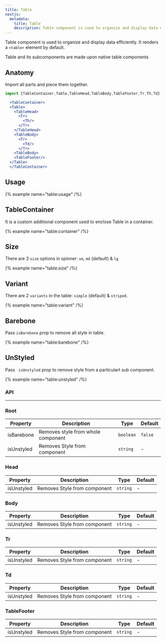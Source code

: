 ```yaml
---
title: Table
nextjs:
  metadata:
    title: Table
    description: Table component is used to organize and display data efficiently. It renders a `<table>` element by default.
---
```


Table component is used to organize and display data efficiently. It renders a `<table>` element by default.

Table and its subcomponents are made upon native table components

## Anatomy

Import all parts and piece them together.

```jsx
import {TableContainer,Table,TableHead,TableBody,TableFooter,Tr,Th,Td} from "@rafty/ui";

  <TableContainer>
  <Table>
    <TableHead>
      <Tr>
        <Th/>
      </Tr>
    </TableHead>
    <TableBody>
      <Tr>
        <Td/>
      </Tr>
    <TableBody>
    <TableFooter/>
  </Table>
  </TableContainer>
```

## Usage

{% example name="table:usage" /%}

## TableContainer

It is a custom additional component used to enclose Table in a container.

{% example name="table:container" /%}

## Size

There are 3 `size` options in spinner: `sm`, `md` (default) & `lg`

{% example name="table:size" /%}

## Variant

There are 2 `variants` in the table: `simple` (default) & `striped`.

{% example name="table:variant" /%}

## Barebone

Pass `isBarebone` prop to remove all style in table.

{% example name="table:barebone" /%}

## UnStyled

Pass ` isUnstyled` prop to remove style from a particulart sub component.

{% example name="table:unstyled" /%}

### API

---

### Root

| Property   | Description                        | Type      | Default |
| ---------- | ---------------------------------- | --------- | ------- |
| isBarebone | Removes style from whole component | `boolean` | `false` |
| isUnstyled | Removes Style from component       | `string`  | -       |

### Head

| Property   | Description                  | Type     | Default |
| ---------- | ---------------------------- | -------- | ------- |
| isUnstyled | Removes Style from component | `string` | -       |

### Body

| Property   | Description                  | Type     | Default |
| ---------- | ---------------------------- | -------- | ------- |
| isUnstyled | Removes Style from component | `string` | -       |

### Tr

| Property   | Description                  | Type     | Default |
| ---------- | ---------------------------- | -------- | ------- |
| isUnstyled | Removes Style from component | `string` | -       |

### Td

| Property   | Description                  | Type     | Default |
| ---------- | ---------------------------- | -------- | ------- |
| isUnstyled | Removes Style from component | `string` | -       |

### TableFooter

| Property   | Description                  | Type     | Default |
| ---------- | ---------------------------- | -------- | ------- |
| isUnstyled | Removes Style from component | `string` | -       |
